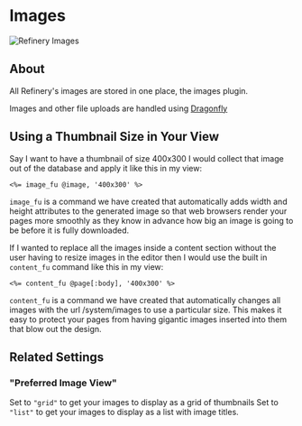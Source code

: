 # Images

![Refinery Images](http://refinerycms.com/system/images/0000/0616/images.png)

## About

All Refinery's images are stored in one place, the images plugin.

Images and other file uploads are handled using [Dragonfly](http://github.com/markevans/dragonfly)

## Using a Thumbnail Size in Your View

Say I want to have a thumbnail of size 400x300 I would collect that image out of the database and apply it like this in my view:

    <%= image_fu @image, '400x300' %>

``image_fu`` is a command we have created that automatically adds width and height attributes to the
generated image so that web browsers render your pages more smoothly as they know in advance how big
an image is going to be before it is fully downloaded.

If I wanted to replace all the images inside a content section without the user having to resize images
in the editor then I would use the built in ``content_fu`` command like this in my view:

    <%= content_fu @page[:body], '400x300' %>

``content_fu`` is a command we have created that automatically changes all images with the url /system/images to use a particular size.
This makes it easy to protect your pages from having gigantic images inserted into them that blow out the design.

## Related Settings

### "Preferred Image View"

Set to ``"grid"`` to get your images to display as a grid of thumbnails
Set to ``"list"`` to get your images to display as a list with image titles.